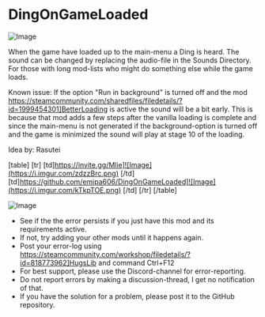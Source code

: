 # DingOnGameLoaded

![Image](https://i.imgur.com/WAEzk68.png)


When the game have loaded up to the main-menu a Ding is heard.
The sound can be changed by replacing the audio-file in the Sounds Directory.
For those with long mod-lists who might do something else while the game loads.

Known issue: If the option &quot;Run in background&quot; is turned off and the mod https://steamcommunity.com/sharedfiles/filedetails/?id=1999454301]BetterLoading is active the sound will be a bit early. This is because that mod adds a few steps after the vanilla loading is complete and since the main-menu is not generated if the background-option is turned off and the game is minimized the sound will play at stage 10 of the loading.

Idea by: Rasutei

[table]
    [tr]
        [td]https://invite.gg/Mlie]![Image](https://i.imgur.com/zdzzBrc.png)
[/td]
        [td]https://github.com/emipa606/DingOnGameLoaded]![Image](https://i.imgur.com/kTkpTOE.png)
[/td]
    [/tr]
[/table]
	
![Image](https://i.imgur.com/Rs6T6cr.png)



-  See if the the error persists if you just have this mod and its requirements active.
-  If not, try adding your other mods until it happens again.
-  Post your error-log using https://steamcommunity.com/workshop/filedetails/?id=818773962]HugsLib and command Ctrl+F12
-  For best support, please use the Discord-channel for error-reporting.
-  Do not report errors by making a discussion-thread, I get no notification of that.
-  If you have the solution for a problem, please post it to the GitHub repository.



